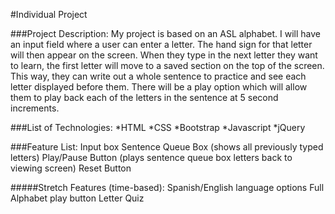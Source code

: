 #Individual Project

###Project Description:
My project is based on an ASL alphabet. I will have an input field where a user can enter a letter. The hand sign for that letter will then appear on the screen. When they type in the next letter they want to learn, the first letter will move to a saved section on the top of the screen. This way, they can write out a whole sentence to practice and see each letter displayed before them. There will be a play option which will allow them to play back each of the letters in the sentence at 5 second increments.

###List of Technologies:
*HTML
*CSS
*Bootstrap
*Javascript
*jQuery

###Feature List:
Input box
Sentence Queue Box (shows all previously typed letters)
Play/Pause Button (plays sentence queue box letters back to viewing screen)
Reset Button

#####Stretch Features (time-based):
Spanish/English language options
Full Alphabet play button
Letter Quiz
